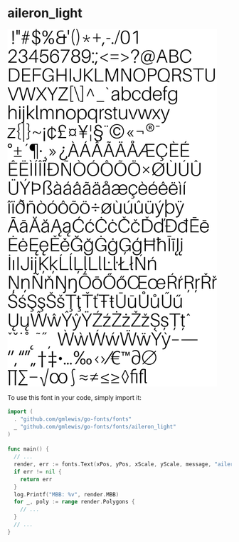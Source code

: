 # aileron_light

![aileron_light](aileron_light.png)

To use this font in your code, simply import it:

```go
import (
  . "github.com/gmlewis/go-fonts/fonts"
  _ "github.com/gmlewis/go-fonts/fonts/aileron_light"
)

func main() {
  // ...
  render, err := fonts.Text(xPos, yPos, xScale, yScale, message, "aileron_light", Center)
  if err != nil {
    return err
  }
  log.Printf("MBB: %v", render.MBB)
  for _, poly := range render.Polygons {
    // ...
  }
  // ...
}
```
